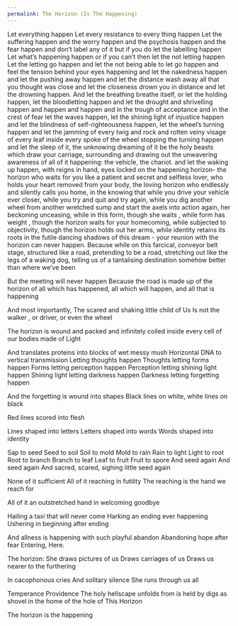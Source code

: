 ```yaml
---
permalink: The Horizon (Is The Happening)
---
```

Let everything happen 
Let every resistance to every thing happen 
Let the suffering happen and the worry happen and the psychosis happen and the fear happen and don’t label any of it but if you do let the labelling happen 
Let what’s happening happen or if you can’t then let the not letting happen 
Let the letting go happen and let the not being able to let go happen and feel the tension behind your eyes happening and let the nakedness happen and let the pushing away happen and let the distance wash away all that you thought was close and let the closeness drown you in distance and let the drowning happen. And let the breathing breathe itself, or let the holding happen, let the bloodletting happen and let the drought and shrivelling happen and happen and happen and in the trough of acceptance and in the crest of fear let the waves happen, let the shining light of injustice happen and let the blindness of self-righteousness happen, let the wheel’s turning happen and let the jamming of every twig and rock and rotten veiny visage of every leaf inside every spoke of the wheel stopping the turning happen and let the sleep of it, the unknowing dreaming of it be the holy beasts which draw your carriage, surrounding and drawing out the unwavering awareness of all of it happening: the vehicle, the chariot. and let the waking up happen, with reigns in hand, eyes locked on the happening horizon- the horizon who waits for you like a patient and secret and selfless lover, who holds your heart removed from your body, the loving horizon who endlessly and silently calls you home, in the knowing that while you drive your vehicle ever closer, while you try and quit and try again, while you  dig another wheel from another wretched sump and start the axels into action again, her beckoning unceasing, while in this form, though she waits , while form has weight , though the horizon waits for your homecoming, while subjected to objectivity, though the horizon holds out her arms, while identity retains its roots in the futile dancing shadows of this dream - your reunion with the horizon can never happen. Because while on this farcical, conveyor belt stage, structured like a road, pretending to be a road, stretching out like the legs of a waking dog, telling us of a tantalising destination somehow better than where we’ve been

But the meeting will never happen 
Because the road is made up of the horizon of all which has happened, all which will happen, and all that is happening 

And most importantly, 
The scared and shaking little child of Us 
Is not the walker , or driver, or even the wheel 

The horizon is wound and packed and infinitely coiled inside every cell of our bodies made of Light 

And translates proteins into blocks of wet messy mush 
Horizontal DNA to vertical transmission
Letting thoughts happen 
Thoughts letting forms happen 
Forms letting perception happen 
Perception letting shining light happen 
Shining light letting darkness happen 
Darkness letting forgetting happen 



And the forgetting is wound into shapes 
Black lines on white, white lines on black 

Red lines scored into flesh 

Lines shaped into letters 
Letters shaped into words 
Words shaped into identity 

Sap to seed
Seed to soil 
Soil to mold 
Mold to rain 
Rain to light 
Light to root 
Root to branch 
Branch to leaf 
Leaf to fruit 
Fruit to spore 
And seed again 
And seed again 
And sacred, scared, sighing little seed again 

None of it sufficient 
All of it reaching in futility 
The reaching is the hand we reach for 

All of it an outstretched hand 
in welcoming goodbye 

Hailing a taxi that will never come 
Harking an ending ever happening 
Ushering in beginning after ending 

And allness is happening 
with such playful abandon 
Abandoning hope after fear 
Entering, Here. 


The horizon:
She draws pictures of us 
Draws carriages of us
Draws us nearer to the furthering 

In cacophonous cries 
And solitary silence 
She runs through us all 

Temperance 
Providence 
The holy hellscape unfolds from
 is held by 
digs as shovel in
the home of the hole of This Horizon 


The horizon is the happening